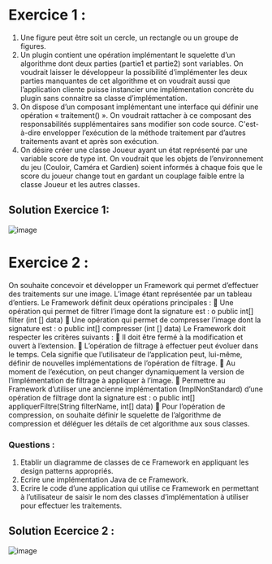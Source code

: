 # Exercice 1 :
1. Une figure peut être soit un cercle, un rectangle ou un groupe de figures.
2. Un plugin contient une opération implémentant le squelette d’un algorithme dont deux parties
(partie1 et partie2) sont variables. On voudrait laisser le développeur la possibilité
d’implémenter les deux parties manquantes de cet algorithme et on voudrait aussi que
l’application cliente puisse instancier une implémentation concrète du plugin sans connaitre
sa classe d’implémentation.
3. On dispose d’un composant implémentant une interface qui définir une opération «
traitement() ». On voudrait rattacher à ce composant des responsabilités supplémentaires
sans modifier son code source. C'est-à-dire envelopper l’exécution de la méthode traitement
par d’autres traitements avant et après son exécution.
4. On désire créer une classe Joueur ayant un état représenté par une variable score de type int.
On voudrait que les objets de l’environnement du jeu (Couloir, Caméra et Gardien) soient
informés à chaque fois que le score du joueur change tout en gardant un couplage faible entre
la classe Joueur et les autres classes.
## Solution Exercice 1:
![image](https://github.com/ahmederaoui/Design-Patterns/assets/96418903/cc891b02-c5b6-4b75-b17f-11534f559d76)
# Exercice 2 :
On souhaite concevoir et développer un Framework qui permet d’effectuer des traitements sur une
image. L’image étant représentée par un tableau d’entiers. Le Framework définit deux opérations
principales :
 Une opération qui permet de filtrer l’image dont la signature est :
o public int[] filter (int [] data)
 Une opération qui permet de compresser l’image dont la signature est :
o public int[] compresser (int [] data)
Le Framework doit respecter les critères suivants :
 Il doit être fermé à la modification et ouvert à l’extension.
 L’opération de filtrage à effectuer peut évoluer dans le temps. Cela signifie que l’utilisateur
de l’application peut, lui-même, définir de nouvelles implémentations de l’opération de
filtrage.
 Au moment de l’exécution, on peut changer dynamiquement la version de
l’implémentation de filtrage à appliquer à l’image.
 Permettre au Framework d’utiliser une ancienne implémentation (ImplNonStandard)
d’une opération de filtrage dont la signature est :
o public int[] appliquerFiltre(String filterName, int[] data)
 Pour l’opération de compression, on souhaite définir le squelette de l’algorithme de
compression et déléguer les détails de cet algorithme aux sous classes.

### Questions :
1. Etablir un diagramme de classes de ce Framework en appliquant les design patterns
appropriés.
2. Ecrire une implémentation Java de ce Framework.
3. Ecrire le code d’une application qui utilise ce Framework en permettant à l’utilisateur de saisir
le nom des classes d’implémentation à utiliser pour effectuer les traitements.
## Solution Ecercice 2 :
![image](https://github.com/ahmederaoui/Design-Patterns/assets/96418903/0be023c5-da87-4163-ae38-0220718ea282)


